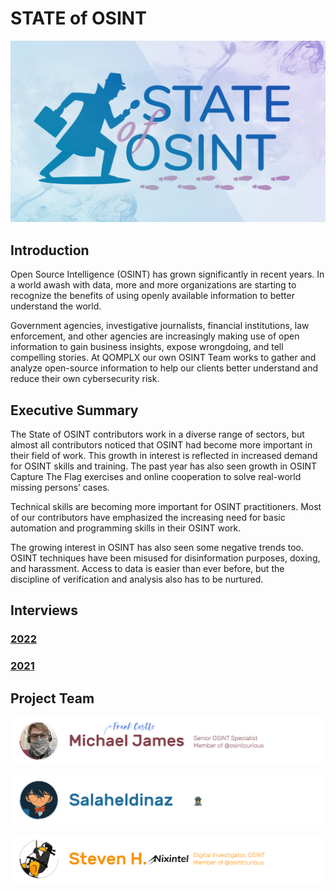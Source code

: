 # STATE of OSINT
[![state-of-osint](/img/about_cover_2022.png)](https://stateofosint.com/)


## Introduction

Open Source Intelligence (OSINT) has grown significantly in recent years. In a world awash with data, more and more
organizations are starting to recognize the benefits of using openly available information to better understand the
world.

Government agencies, investigative journalists, financial institutions, law enforcement, and other agencies are
increasingly making use of open information to gain business insights, expose wrongdoing, and tell compelling stories.
At QOMPLX our own OSINT Team works to gather and analyze open-source information to help our clients better understand
and reduce their own cybersecurity risk.



## Executive Summary

The State of OSINT contributors work in a diverse range of sectors, but almost all contributors noticed that OSINT had
become more important in their field of work. This growth in interest is reflected in increased demand for OSINT skills
and training. The past year has also seen growth in OSINT Capture The Flag exercises and online cooperation to solve
real-world missing persons’ cases.

Technical skills are becoming more important for OSINT practitioners. Most of our contributors have emphasized the
increasing need for basic automation and programming skills in their OSINT work.

The growing interest in OSINT has also seen some negative trends too. OSINT techniques have been misused for
disinformation purposes, doxing, and harassment. Access to data is easier than ever before, but the discipline of
verification and analysis also has to be nurtured.



## Interviews

### [2022](https://stateofosint.com/2022/)

### [2021](https://stateofosint.com/2021/)


## Project Team
[![Frank-Castle](/img/titles/frank_title.png)](https://twitter.com/Ginsberg5150)

[![Salaheldinaz](/img/titles/salaheldinaz_title.png)](https://twitter.com/salaheldinaz/)

[![Steven-Harris](/img/titles/steven_title.png)](https://twitter.com/nixintel/)